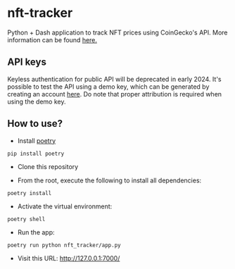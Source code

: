 # nft-tracker
Python + Dash application to track NFT prices using CoinGecko's API. More information
can be found [here.](https://www.coingecko.com/api/documentation)

## API keys
Keyless authentication for public API will be deprecated in early 2024. It's possible
to test the API using a demo key, which can be generated by creating an
account [here](https://www.coingecko.com/en/api/pricing). Do note that proper
attribution is required when using the demo key.

## How to use?
- Install [poetry](https://python-poetry.org/docs/)
```
pip install poetry
```

- Clone this repository

- From the root, execute the following to install all dependencies:
```
poetry install
```

- Activate the virtual environment:
```
poetry shell
```

- Run the app:
```
poetry run python nft_tracker/app.py
```

- Visit this URL: http://127.0.0.1:7000/